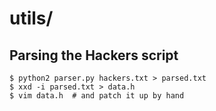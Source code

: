 utils/
======

## Parsing the Hackers script

```
$ python2 parser.py hackers.txt > parsed.txt
$ xxd -i parsed.txt > data.h
$ vim data.h  # and patch it up by hand
```
